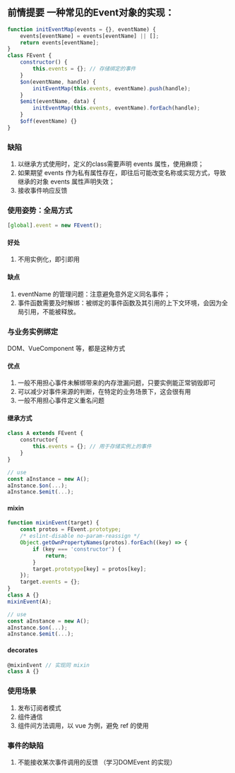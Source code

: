 ## 前情提要 一种常见的Event对象的实现：
```javascript
function initEventMap(events = {}, eventName) {
	events[eventName] = events[eventName] || [];
	return events[eventName]; 
}
class FEvent {
	constructor() {
		this.events = {}; // 存储绑定的事件
	}
	$on(eventName, handle) {
		initEventMap(this.events, eventName).push(handle);
	}
	$emit(eventName, data) {
		initEventMap(this.events, eventName).forEach(handle);
	}
	$off(eventName) {}
}
```

### 缺陷
1. 以继承方式使用时，定义的class需要声明 events 属性，使用麻烦；
2. 如果期望 events 作为私有属性存在，即往后可能改变名称或实现方式，导致继承的对象 events 属性声明失效；
3. 接收事件响应反馈


### 使用姿势：全局方式
```javascript
[global].event = new FEvent();
```

#### 好处
1. 不用实例化，即引即用

#### 缺点
1. eventName 的管理问题：注意避免意外定义同名事件；
2. 事件函数需要及时解绑：被绑定的事件函数及其引用的上下文环境，会因为全局引用，不能被释放。


### 与业务实例绑定
DOM、VueComponent 等，都是这种方式

#### 优点
1. 一般不用担心事件未解绑带来的内存泄漏问题，只要实例能正常销毁即可
2. 可以减少对事件来源的判断，在特定的业务场景下，这会很有用
3. 一般不用担心事件定义重名问题

#### 继承方式
```javascript
class A extends FEvent {
	constructor{
		this.events = {}; // 用于存储实例上的事件
	}
}

// use
const aInstance = new A();
aInstance.$on(...);
aInstance.$emit(...);
```
#### mixin
```javascript
function mixinEvent(target) {
    const protos = FEvent.prototype;
    /* eslint-disable no-param-reassign */
    Object.getOwnPropertyNames(protos).forEach((key) => {
        if (key === 'constructor') {
            return;
        }
        target.prototype[key] = protos[key];
    });
    target.events = {};
}
class A {}
mixinEvent(A);

// use
const aInstance = new A();
aInstance.$on(...);
aInstance.$emit(...);
```

#### decorates
```javascript
@mixinEvent // 实现同 mixin
class A {}
```

### 使用场景
1. 发布订阅者模式
2. 组件通信
3. 组件间方法调用，以 vue 为例，避免 ref 的使用


### 事件的缺陷
1. 不能接收某次事件调用的反馈 （学习DOMEvent 的实现）
<!--stackedit_data:
eyJoaXN0b3J5IjpbMTM2MzM0Mzg2OCwtMTQyOTY3OTcyNV19
-->